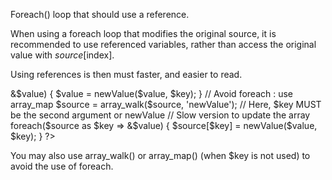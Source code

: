 Foreach() loop that should use a reference. 

When using a foreach loop that modifies the original source, it is recommended to use referenced variables, rather than access the original value with $source[$index]. 

Using references is then must faster, and easier to read. 

<?php

// Using references in foreach
foreach($source as $key => &$value) {
    $value = newValue($value, $key);
}

// Avoid foreach : use array_map
$source = array_walk($source, 'newValue');
    // Here, $key MUST be the second argument or newValue

// Slow version to update the array
foreach($source as $key => &$value) {
    $source[$key] = newValue($value, $key);
}
?>

You may also use array_walk() or array_map() (when $key is not used) to avoid the use of foreach.

